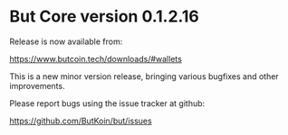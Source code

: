 But Core version 0.1.2.16
==========================

Release is now available from:

  <https://www.butcoin.tech/downloads/#wallets>

This is a new minor version release, bringing various bugfixes and other improvements.

Please report bugs using the issue tracker at github:

  <https://github.com/ButKoin/but/issues>


